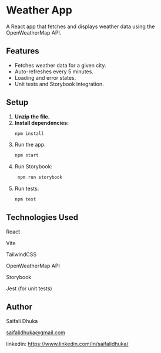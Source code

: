 # Weather App

A React app that fetches and displays weather data using the OpenWeatherMap API.

## Features
- Fetches weather data for a given city.
- Auto-refreshes every 5 minutes.
- Loading and error states.
- Unit tests and Storybook integration.

## Setup
1. **Unzip the file.**
2. **Install dependencies:**
   ```bash
   npm install
3. Run the app: 
    ```bash 
    npm start
4. Run Storybook:
    ```bash
     npm run storybook
5. Run tests: 
     ```bash
    npm test 

## Technologies Used
React

Vite

TailwindCSS

OpenWeatherMap API

Storybook

Jest (for unit tests)    


## Author

Saifali Dhuka

saifalidhuka@gmail.com

linkedin: https://www.linkedin.com/in/saifalidhuka/ 
